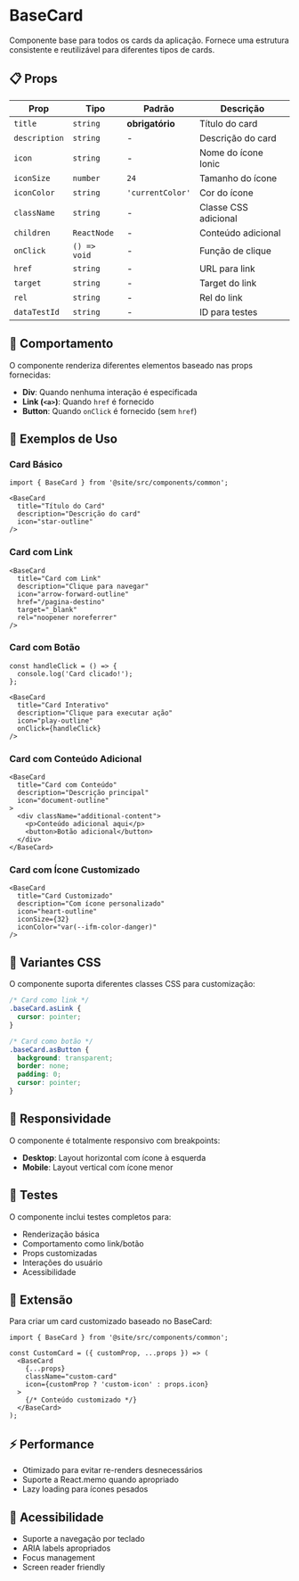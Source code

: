 # BaseCard

Componente base para todos os cards da aplicação. Fornece uma estrutura consistente e reutilizável para diferentes tipos de cards.

## 📋 Props

| Prop | Tipo | Padrão | Descrição |
|------|------|--------|-----------|
| `title` | `string` | **obrigatório** | Título do card |
| `description` | `string` | - | Descrição do card |
| `icon` | `string` | - | Nome do ícone Ionic |
| `iconSize` | `number` | `24` | Tamanho do ícone |
| `iconColor` | `string` | `'currentColor'` | Cor do ícone |
| `className` | `string` | - | Classe CSS adicional |
| `children` | `ReactNode` | - | Conteúdo adicional |
| `onClick` | `() => void` | - | Função de clique |
| `href` | `string` | - | URL para link |
| `target` | `string` | - | Target do link |
| `rel` | `string` | - | Rel do link |
| `dataTestId` | `string` | - | ID para testes |

## 🎯 Comportamento

O componente renderiza diferentes elementos baseado nas props fornecidas:

- **Div**: Quando nenhuma interação é especificada
- **Link (`<a>`)**: Quando `href` é fornecido
- **Button**: Quando `onClick` é fornecido (sem `href`)

## 📝 Exemplos de Uso

### Card Básico
```tsx
import { BaseCard } from '@site/src/components/common';

<BaseCard
  title="Título do Card"
  description="Descrição do card"
  icon="star-outline"
/>
```

### Card com Link
```tsx
<BaseCard
  title="Card com Link"
  description="Clique para navegar"
  icon="arrow-forward-outline"
  href="/pagina-destino"
  target="_blank"
  rel="noopener noreferrer"
/>
```

### Card com Botão
```tsx
const handleClick = () => {
  console.log('Card clicado!');
};

<BaseCard
  title="Card Interativo"
  description="Clique para executar ação"
  icon="play-outline"
  onClick={handleClick}
/>
```

### Card com Conteúdo Adicional
```tsx
<BaseCard
  title="Card com Conteúdo"
  description="Descrição principal"
  icon="document-outline"
>
  <div className="additional-content">
    <p>Conteúdo adicional aqui</p>
    <button>Botão adicional</button>
  </div>
</BaseCard>
```

### Card com Ícone Customizado
```tsx
<BaseCard
  title="Card Customizado"
  description="Com ícone personalizado"
  icon="heart-outline"
  iconSize={32}
  iconColor="var(--ifm-color-danger)"
/>
```

## 🎨 Variantes CSS

O componente suporta diferentes classes CSS para customização:

```css
/* Card como link */
.baseCard.asLink {
  cursor: pointer;
}

/* Card como botão */
.baseCard.asButton {
  background: transparent;
  border: none;
  padding: 0;
  cursor: pointer;
}
```

## 📱 Responsividade

O componente é totalmente responsivo com breakpoints:

- **Desktop**: Layout horizontal com ícone à esquerda
- **Mobile**: Layout vertical com ícone menor

## 🧪 Testes

O componente inclui testes completos para:

- Renderização básica
- Comportamento como link/botão
- Props customizadas
- Interações do usuário
- Acessibilidade

## 🔧 Extensão

Para criar um card customizado baseado no BaseCard:

```tsx
import { BaseCard } from '@site/src/components/common';

const CustomCard = ({ customProp, ...props }) => (
  <BaseCard
    {...props}
    className="custom-card"
    icon={customProp ? 'custom-icon' : props.icon}
  >
    {/* Conteúdo customizado */}
  </BaseCard>
);
```

## ⚡ Performance

- Otimizado para evitar re-renders desnecessários
- Suporte a React.memo quando apropriado
- Lazy loading para ícones pesados

## 🎯 Acessibilidade

- Suporte a navegação por teclado
- ARIA labels apropriados
- Focus management
- Screen reader friendly 